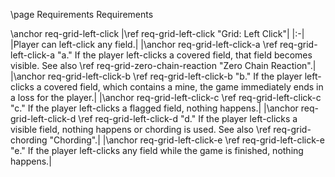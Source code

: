 \page Requirements Requirements

\anchor req-grid-left-click
|\ref req-grid-left-click "Grid: Left Click"|
|:-|
|Player can left-click any field.|
|\anchor req-grid-left-click-a \ref req-grid-left-click-a "a." If the player left-clicks a covered field, that field becomes visible. See also \ref req-grid-zero-chain-reaction "Zero Chain Reaction".|
|\anchor req-grid-left-click-b \ref req-grid-left-click-b "b." If the player left-clicks a covered field, which contains a mine, the game immediately ends in a loss for the player.|
|\anchor req-grid-left-click-c \ref req-grid-left-click-c "c." If the player left-clicks a flagged field, nothing happens.|
|\anchor req-grid-left-click-d \ref req-grid-left-click-d "d." If the player left-clicks a visible field, nothing happens or chording is used. See also \ref req-grid-chording "Chording".|
|\anchor req-grid-left-click-e \ref req-grid-left-click-e "e." If the player left-clicks any field while the game is finished, nothing happens.|
